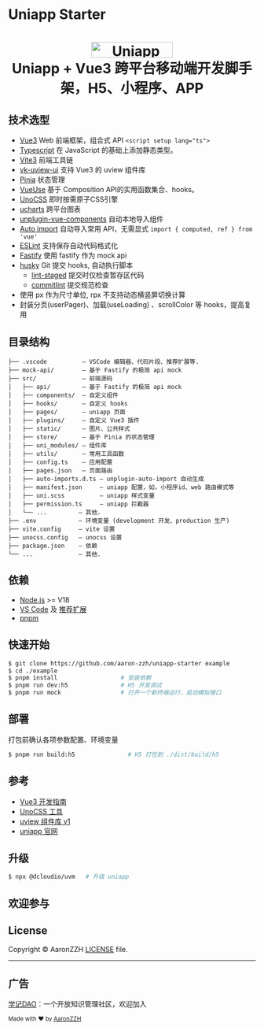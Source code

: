 # Uniapp Starter

<h1 align="center">
  <img src="https://web-assets.dcloud.net.cn/unidoc/zh/uni-app.png
" width="166" height="32" alt="Uniapp" /><br>
  Uniapp + Vue3 跨平台移动端开发脚手架，H5、小程序、APP
</h1>

## 技术选型

- [Vue3](https://cn.vuejs.org/) Web 前端框架，组合式 API `<script setup lang="ts">`
- [Typescript](https://www.typescriptlang.org/) 在 JavaScript 的基础上添加静态类型。
- [Vite3](https://cn.vitejs.dev/) 前端工具链
- [vk-uview-ui](https://vkuviewdoc.fsq.pub/) 支持 Vue3 的 uview 组件库
- [Pinia](https://pinia.vuejs.org/) 状态管理
- [VueUse](https://vueuse.org/) 基于 Composition API的实用函数集合、hooks。
- [UnoCSS](https://github.com/antfu/unocss) 即时按需原子CSS引擎
- [ucharts](https://www.ucharts.cn/) 跨平台图表
- [unplugin-vue-components](https://github.com/antfu/unplugin-vue-components) 自动本地导入组件
- [Auto import](https://github.com/antfu/unplugin-auto-import) 自动导入常用 API，无需显式 `import { computed, ref } from 'vue'`
- [ESLint](https://eslint.org/) 支持保存自动代码格式化
- [Fastify](https://github.com/fastify/fastify) 使用 fastify 作为 mock api
- [husky](https://typicode.github.io/husky/#/) Git 提交 hooks, 自动执行脚本
  - [lint-staged](https://github.com/okonet/lint-staged) 提交时仅检查暂存区代码
  - [commitlint](https://commitlint.js.org/#/) 提交规范检查
- 使用 px 作为尺寸单位, rpx 不支持动态横竖屏切换计算
- 封装分页(userPager)、加载(useLoading) 、scrollColor 等 hooks，提高复用

## 目录结构

```
├── .vscode          — VSCode 编辑器、代码片段、推荐扩展等.
├── mock-api/        — 基于 Fastify 的极简 api mock
├── src/             — 前端源码
│   ├── api/         — 基于 Fastify 的极简 api mock
│   ├── components/  — 自定义组件
│   ├── hooks/       — 自定义 hooks
│   ├── pages/       — uniapp 页面
│   ├── plugins/     — 自定义 Vue3 插件
│   ├── static/      — 图片、公共样式
│   ├── store/       — 基于 Pinia 的状态管理
│   ├── uni_modules/ — 组件库
│   ├── utils/       — 常用工具函数
│   ├── config.ts    — 应用配置
│   ├── pages.json   — 页面路由
│   ├── auto-imports.d.ts — unplugin-auto-import 自动生成
│   ├── manifest.json     — uniapp 配置，如，小程序id、web 路由模式等
│   ├── uni.scss          — uniapp 样式变量
│   ├── permission.ts     — uniapp 拦截器
│   └── ...         — 其他.
├── .env            — 环境变量 (development 开发、production 生产)
├── vite.config     — vite 设置
├── unocss.config   — unocss 设置
├── package.json    — 依赖
└── ...             — 其他.
```

## 依赖

- [Node.js](https://nodejs.org/) >= V18
- [VS Code](https://code.visualstudio.com/) 及 [推荐扩展](.vscode/extensions.json)
- [pnpm](https://pnpm.io/)

## 快速开始


```bash
$ git clone https://github.com/aaron-zzh/uniapp-starter example
$ cd ./example
$ pnpm install                  # 安装依赖
$ pnpm run dev:h5               # H5 开发调试
$ pnpm run mock                 # 打开一个新终端运行，启动模拟接口
```

## 部署

打包前确认各项参数配置、环境变量

```bash
$ pnpm run build:h5               # H5 打包到 ./dist/build/h5
```


## 参考

- [Vue3 开发指南](https://cn.vuejs.org/guide/introduction.html)
- [UnoCSS 工具](https://uno.antfu.me/)
- [uview 组件库 v1](https://v1.uviewui.com/)
- [uniapp 官网](https://uniapp.dcloud.net.cn/)

## 升级

```bash
$ npx @dcloudio/uvm   # 升级 uniapp
```

## 欢迎参与


## License

Copyright © AaronZZH
[LICENSE](https://github.com/aaron-zzh/uniapp-starter/blob/main/LICENSE) file.

---

## 广告

[学记DAO](https://github.com/tfwai/tfw-community)：一个开放知识管理社区，欢迎加入

<sup>Made with ♥ by [AaronZZH](http://odooer.cn)</sup>
